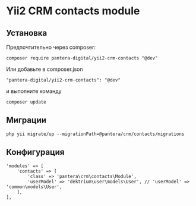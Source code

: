 # Yii2 CRM contacts module

## Установка
Предпочтительно через composer:
```
composer require pantera-digital/yii2-crm-contacts "@dev"
```
Или добавьте в composer.json
```
"pantera-digital/yii2-crm-contacts": "@dev"
```
и выполните команду
```
composer update
```

## Миграции
```
php yii migrate/up --migrationPath=@pantera/crm/contacts/migrations
```

## Конфигурация 
```
'modules' => [
    'contacts' => [
        'class' => 'pantera\crm\contacts\Module',
        'userModel' => 'dektrium\user\models\User', // 'userModel' => 'common\models\User',
    ],
],
```
